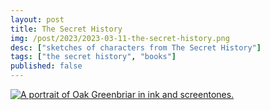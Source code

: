 ```yaml
---
layout: post
title: The Secret History
img: /post/2023/2023-03-11-the-secret-history.png
desc: ["sketches of characters from The Secret History"]
tags: ["the secret history", "books"]
published: false
---
```


<a href="{{ site.img_base_url }}/post/2023/2023-03-11-the-secret-history.png" title="Click for full size"><img src="{{ site.img_base_url }}/post/2023/2023-03-11-the-secret-history.png" alt="A portrait of Oak Greenbriar in ink and screentones."></a>



<!--more-->
